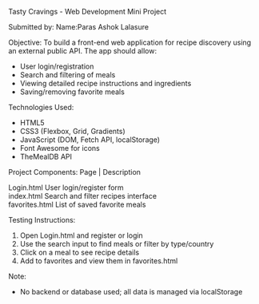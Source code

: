 Tasty Cravings - Web Development Mini Project

Submitted by:
Name:Paras Ashok Lalasure  

 Objective:
To build a front-end web application for recipe discovery using an external public API. The app should allow:
- User login/registration
- Search and filtering of meals
- Viewing detailed recipe instructions and ingredients
- Saving/removing favorite meals



 Technologies Used:
- HTML5
- CSS3 (Flexbox, Grid, Gradients)
- JavaScript (DOM, Fetch API, localStorage)
- Font Awesome for icons
- TheMealDB API


Project Components:
Page            | Description                                      

 Login.html     User login/register form                        
 index.html     Search and filter recipes interface             
 favorites.html List of saved favorite meals                    


Testing Instructions:
1. Open Login.html and register or login
2. Use the search input to find meals or filter by type/country
3. Click on a meal to see recipe details
4. Add to favorites and view them in favorites.html


Note:
- No backend or database used; all data is managed via localStorage
